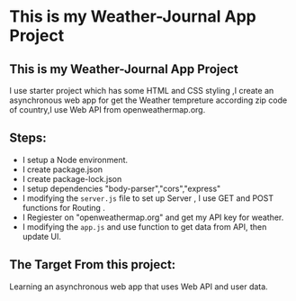 # This is my Weather-Journal App Project

## This is my Weather-Journal App Project
I use  starter project which has some HTML and CSS styling ,I create an asynchronous web app for get the Weather tempreture according zip code of country,I use Web API from openweathermap.org. 

## Steps:
- I setup a Node environment.
- I create package.json
- I create package-lock.json
- I setup dependencies "body-parser","cors","express"
- I modifying the `server.js` file to set up Server , I use GET and POST functions for Routing .
- I Regiester on "openweathermap.org" and get my API key for weather.
- I modifying the `app.js` and use function to get data from API, then update UI.

## The Target From this project:
Learning an asynchronous web app that uses Web API and user data.